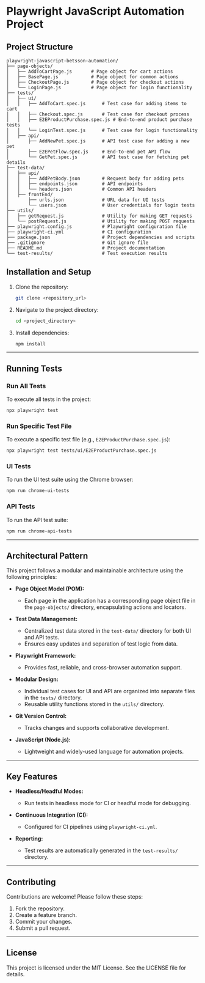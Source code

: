 # Playwright JavaScript Automation Project

## Project Structure

```
playwright-javascript-betsson-automation/
├── page-objects/
│   ├── AddToCartPage.js       # Page object for cart actions
│   ├── BasePage.js            # Page object for common actions
│   ├── CheckoutPage.js        # Page object for checkout actions
│   └── LoginPage.js           # Page object for login functionality
├── tests/
│   ├── ui/
│   │   ├── AddToCart.spec.js      # Test case for adding items to cart
│   │   ├── Checkout.spec.js       # Test case for checkout process
│   │   ├── E2EProductPurchase.spec.js # End-to-end product purchase tests
│   │   └── LoginTest.spec.js      # Test case for login functionality
│   ├── api/
│       ├── AddNewPet.spec.js      # API test case for adding a new pet
│       ├── E2EPetFlow.spec.js     # End-to-end pet API flow
│       └── GetPet.spec.js         # API test case for fetching pet details
├── test-data/
│   ├── api/
│   │   ├── AddPetBody.json        # Request body for adding pets
│   │   ├── endpoints.json         # API endpoints
│   │   └── headers.json           # Common API headers
│   ├── frontEnd/
│       ├── urls.json              # URL data for UI tests
│       └── users.json             # User credentials for login tests
├── utils/
│   ├── getRequest.js              # Utility for making GET requests
│   └── postRequest.js             # Utility for making POST requests
├── playwright.config.js           # Playwright configuration file
├── playwright-ci.yml              # CI configuration
├── package.json                   # Project dependencies and scripts
├── .gitignore                     # Git ignore file
├── README.md                      # Project documentation
└── test-results/                  # Test execution results
```

## Installation and Setup

1. Clone the repository:
   ```bash
   git clone <repository_url>
   ```

2. Navigate to the project directory:
   ```bash
   cd <project_directory>
   ```

3. Install dependencies:
   ```bash
   npm install
   ```

---

## Running Tests

### Run All Tests
To execute all tests in the project:
```bash
npx playwright test
```

### Run Specific Test File
To execute a specific test file (e.g., `E2EProductPurchase.spec.js`):
```bash
npx playwright test tests/ui/E2EProductPurchase.spec.js
```

### UI Tests
To run the UI test suite using the Chrome browser:
```bash
npm run chrome-ui-tests
```

### API Tests
To run the API test suite:
```bash
npm run chrome-api-tests
```

---

## Architectural Pattern
This project follows a modular and maintainable architecture using the following principles:

- **Page Object Model (POM):**
  - Each page in the application has a corresponding page object file in the `page-objects/` directory, encapsulating actions and locators.

- **Test Data Management:**
  - Centralized test data stored in the `test-data/` directory for both UI and API tests.
  - Ensures easy updates and separation of test logic from data.

- **Playwright Framework:**
  - Provides fast, reliable, and cross-browser automation support.

- **Modular Design:**
  - Individual test cases for UI and API are organized into separate files in the `tests/` directory.
  - Reusable utility functions stored in the `utils/` directory.

- **Git Version Control:**
  - Tracks changes and supports collaborative development.

- **JavaScript (Node.js):**
  - Lightweight and widely-used language for automation projects.

---

## Key Features

- **Headless/Headful Modes:**
  - Run tests in headless mode for CI or headful mode for debugging.

- **Continuous Integration (CI):**
  - Configured for CI pipelines using `playwright-ci.yml`.

- **Reporting:**
  - Test results are automatically generated in the `test-results/` directory.

---

## Contributing
Contributions are welcome! Please follow these steps:
1. Fork the repository.
2. Create a feature branch.
3. Commit your changes.
4. Submit a pull request.

---

## License
This project is licensed under the MIT License. See the LICENSE file for details.

